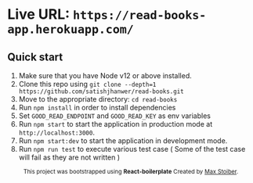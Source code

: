# Live URL: `https://read-books-app.herokuapp.com/`

## Quick start

1. Make sure that you have Node v12 or above installed.
2. Clone this repo using `git clone --depth=1 https://github.com/satishjhanwer/read-books.git`
3. Move to the appropriate directory: `cd read-books`
4. Run `npm install` in order to install dependencies
5. Set `GOOD_READ_ENDPOINT` and `GOOD_READ_KEY` as env variables
6. Run `npm start` to start the application in production mode at `http://localhost:3000`.
7. Run `npm start:dev` to start the application in development mode.
8. Run `npm run test` to execute various test case ( Some of the test case will fail as they are not written )

<div align="center">
  <sub>This project was bootstrapped using <b>React-boilerplate</b> Created by <a href="https://github.com/react-boilerplate/react-boilerplate">Max Stoiber</a>.</sub>
</div>
